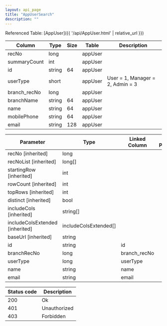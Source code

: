 ```yaml
---
layout: api_page
title: "AppUserSearch"
description: ""
---
```




Referenced Table: [AppUser]({{ '/api/AppUser.html' | relative_url }})

| Column | Type | Size | Table | Description |
| ------ | ---- | ---- | ----- | ----------- |
| recNo | long |  | appUser | 
| summaryCount | int |  | appUser | 
| id | string | 64 | appUser | 
| userType | short |  | appUser | User = 1, Manager = 2, Admin = 3
| branch_recNo | long |  | appUser | 
| branchName | string | 64 | appUser | 
| name | string | 64 | appUser | 
| mobilePhone | string | 64 | appUser | 
| email | string | 128 | appUser | 

| Parameter | Type | Linked Column | Linked Parameter | Description |
| --------- | ---- | ------------- | ---------------- | ----------- |
| recNo [inherited] | long |  |  | 
| recNoList [inherited] | long[] |  |  | 
| startingRow [inherited] | int |  |  | 
| rowCount [inherited] | int |  |  | 
| topRows [inherited] | int |  |  | 
| distinct [inherited] | bool |  |  | 
| includeCols [inherited] | string[] |  |  | 
| includeColsExtended [inherited] | includeColsExtended[] |  |  | 
| baseUrl [inherited] | string |  |  | 
| id | string | id |  | 
| branchRecNo | long | branch_recNo |  | 
| userType | long | userType |  | 
| name | string | name |  | 
| email | string | email |  | 

| Status code | Description |
| ----------- | ----------- |
| 200 | Ok |
| 401 | Unauthorized |
| 403 | Forbidden |


